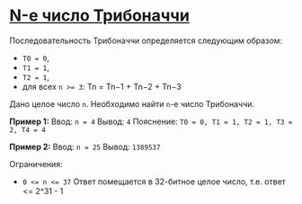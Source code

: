 # [N-е число Трибоначчи](https://solvit.space/coding/3036)

Последовательность Трибоначчи определяется следующим образом:
* `T0 = 0`,
* `T1 = 1`,
* `T2 = 1`, 
* для всех `n >= 3`: Tn​ = Tn−1 ​+ Tn−2 ​+ Tn−3​

Дано целое число `n`. Необходимо найти `n`-е число Трибоначчи.

**Пример 1:**
Ввод: `n = 4`
Вывод: `4`
Пояснение: `T0 = 0, T1 = 1, T2 = 1, T3 = 2, T4 = 4`

**Пример 2:**
Ввод: `n = 25`
Вывод: `1389537`

Ограничения:
* `0 <= n <= 37`
Ответ помещается в 32-битное целое число, т.е. ответ <= 2^31 - 1